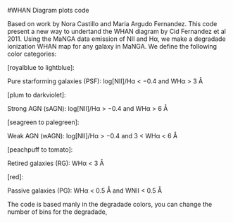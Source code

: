 #WHAN Diagram plots code


Based on work by Nora Castillo and Maria Argudo Fernandez.
This code present a new way to undertand the WHAN diagram by Cid Fernandez et al 2011.
Using the MaNGA data emission of NII and Hα, we make a degradade ionization WHAN map for any galaxy in MaNGA.
We define the following color categories:



[royalblue to lightblue]:


Pure starforming galaxies (PSF): log[NII]/Hα < −0.4 and WHα > 3 Å 


[plum to darkviolet]:


Strong AGN (sAGN): log[NII]/Hα > −0.4 and WHα > 6 Å 


[seagreen to palegreen]:


Weak AGN (wAGN): log[NII]/Hα > −0.4 and 3 < WHα < 6 Å 


[peachpuff to tomato]:


Retired galaxies (RG): WHα < 3 Å 


[red]:


Passive galaxies (PG): WHα < 0.5 Å and WNII < 0.5 Å 



The code is based manly in the degradade colors, you can change the number of bins for the degradade,
